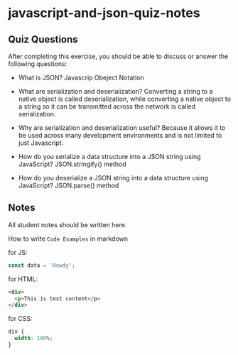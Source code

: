 # javascript-and-json-quiz-notes

## Quiz Questions

After completing this exercise, you should be able to discuss or answer the following questions:

- What is JSON?
  Javascrip Obeject Notation

- What are serialization and deserialization?
  Converting a string to a native object is called deserialization, while converting a native object to a string so it can be transmitted across the network is called serialization.

- Why are serialization and deserialization useful?
  Because it allows it to be used across many development environments and is not limited to just Javascript.

- How do you serialize a data structure into a JSON string using JavaScript?
  JSON.stringify() method

- How do you deserialize a JSON string into a data structure using JavaScript?
  JSON.parse() method

## Notes

All student notes should be written here.

How to write `Code Examples` in markdown

for JS:

```javascript
const data = 'Howdy';
```

for HTML:

```html
<div>
  <p>This is text content</p>
</div>
```

for CSS:

```css
div {
  width: 100%;
}
```
